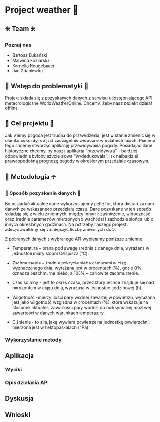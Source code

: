 # Project weather :rainbow:

## :sparkle: Team :sparkle:
### Poznaj nas!
- Bartosz Bukański
- Malwina Koziarska
- Kornelia Neugebauer
- Jan Zdaniewicz

## :scroll: Wstęp do problematyki :scroll:
Projekt składa się z pozyskanych danych z serwisu udostępniającego API meteorologiczne WorldWeatherOnilne. Chcemy, żeby nasz projekt działał offline. 

## :dart: Cel projektu :dart:
Jak wiemy pogoda jest trudna do przewidzenia, jest w stanie zmienić się w ułamku sekundy, co jest szczególnie widoczne w ostatnich latach. Pomimo tego chcemy stworzyć aplikację przewidywania pogody. Posiadając dane historyczne chcemy, by nasza aplikacja “przewidywała” - bardziej odpowiednie byłoby użycie słowa “wydedukowała”, jak najbardziej prawdopodobną prognozę pogody w określonym przedziale czasowym. 

## :closed_umbrella: Metodologia :open_umbrella:
### :pencil: Sposób pozyskania danych :page_with_curl:
By posiadać aktualne dane wykorzystujemy pętlę for, która dostarcza nam danych ze wskazanego przedziału czasu. Dane pozyskane w ten sposób składają się z wielu zmiennych, między innymi: zaśnieżenie, widoczność oraz średnie parametrów mierzonych o wschodzi i zachodzie słońca lub o innych określonych godzinach. Na potrzeby naszego projektu, zdecydowaliśmy się zmniejszyć liczbę zmiennych do 5.  

Z pobranych danych z wybranego API wybieramy poniższe zmienne: 

* Temperatura – brana pod uwagę średnia z danego dnia, wyrażana w jednostce miary stopni Celsjusza (°C). 

* Zachmurzenie - średnie pokrycie nieba chmurami w ciągu wyznaczonego dnia, wyrażana jest w procentach (%), gdzie 0% oznacza bezchmurne niebo, a 100% – całkowite zachmurzenie. 

* Czas solarny - jest to okres czasu, przez który Słońce znajduje się nad horyzontem w ciągu dnia, wyrażana w jednostce godzinowej (h). 

* Wilgotność -mierzy ilości pary wodnej zawartej w powietrzu, wyrażana jest jako wilgotność względna w procentach (%), która wskazuje na stosunek aktualnej zawartości pary wodnej do maksymalnej możliwej zawartości w danych warunkach temperatury. 

* Ciśnienie - to siła, jaką wywiera powietrze na jednostkę powierzchni, mierzona jest w hektopaskalach (hPa). 

### Wykorzystanie metody


## Aplikacja


### Wyniki


### Opis działania API


## Dyskusja


## Wnioski
